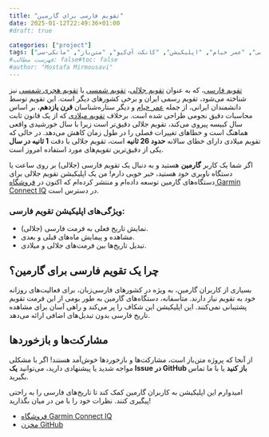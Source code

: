 ```yaml
---
title: "تقویم فارسی برای گارمین"
date: 2025-01-12T22:49:36+01:00
#draft: true

categories: ["project"]
tags: ["گارمین", "تقویم", "فارسی", "جلالی", "هجری شمسی", "شمسی", "عمر خیام", "اپلیکیشن", "کانکت آی‌کیو", "متن‌باز", "مانکی-سی"]
#فهرست مطالب: false#toc: false
#author: "Mostafa Mirmousavi"
---
```

[تقویم فارسی](https://en.wikipedia.org/wiki/Solar_Hijri_calendar)، که به عنوان [تقویم جلالی](https://en.wikipedia.org/wiki/Jalali_calendar)، [تقویم شمسی](https://en.wikipedia.org/wiki/Solar_Hijri_calendar) یا [تقویم هجری شمسی](https://en.wikipedia.org/wiki/Solar_Hijri_calendar) نیز شناخته می‌شود، تقویم رسمی ایران و برخی کشورهای دیگر است. این تقویم توسط دانشمندان ایرانی، از جمله [عمر خیام](https://en.wikipedia.org/wiki/Omar_Khayyam) و دیگر ستاره‌شناسان **قرن یازدهم**، بر اساس محاسبات دقیق نجومی طراحی شده است. برخلاف [تقویم میلادی](https://en.wikipedia.org/wiki/Gregorian_calendar) که از یک قانون ثابت سال کبیسه پیروی می‌کند، تقویم جلالی دقیق‌تر است زیرا با سال خورشیدی واقعی هماهنگ است و خطاهای تغییرات فصلی را در طول زمان کاهش می‌دهد. در حالی که تقویم میلادی دارای خطای سالانه **حدود 26 ثانیه** است، تقویم جلالی با دقت **1 ثانیه در سال** یکی از دقیق‌ترین تقویم‌های مورد استفاده امروز است.

اگر شما یک کاربر **گارمین** هستید و به دنبال یک تقویم فارسی (جلالی) بر روی ساعت یا دستگاه ناوبری خود هستید، خبر خوبی دارم! من یک اپلیکیشن تقویم جلالی برای دستگاه‌های گارمین توسعه داده‌ام و منتشر کرده‌ام که اکنون در [فروشگاه Garmin Connect IQ](https://apps.garmin.com/developer/763f08dc-2be1-402f-b9b3-f3861b4df947/apps) در دسترس است.

<!--more-->

### ویژگی‌های اپلیکیشن تقویم فارسی:

- نمایش تاریخ فعلی به فرمت فارسی (جلالی).
- مشاهده و پیمایش ماه‌های قبلی و بعدی.
- تبدیل تاریخ‌ها بین فرمت‌های جلالی و میلادی.

## چرا یک تقویم فارسی برای گارمین؟

بسیاری از کاربران گارمین، به ویژه در کشورهای فارسی‌زبان، برای فعالیت‌های روزانه خود به تقویم نیاز دارند. متأسفانه، دستگاه‌های گارمین به طور بومی از این فرمت تقویم پشتیبانی نمی‌کنند. این اپلیکیشن این شکاف را پر می‌کند و راهی آسان برای مشاهده تاریخ فارسی بدون تبدیل‌های اضافی ارائه می‌دهد.

## مشارکت‌ها و بازخوردها

از آنجا که پروژه متن‌باز است، مشارکت‌ها و بازخوردها خوش‌آمد هستند! اگر با مشکلی مواجه شدید یا پیشنهادی دارید، می‌توانید **یک Issue در GitHub باز کنید** یا با ما تماس بگیرید.

امیدوارم این اپلیکیشن به کاربران گارمین کمک کند تا تاریخ‌های فارسی را به راحتی پیگیری کنند. نظرات خود را با من در میان بگذارید!

- [فروشگاه Garmin Connect IQ](https://apps.garmin.com/developer/763f08dc-2be1-402f-b9b3-f3861b4df947/apps)
- [مخزن GitHub](https://github.com/mirmousaviii/Persian-Calendar-for-Garmin-Watch)